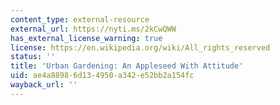 ```yaml
---
content_type: external-resource
external_url: https://nyti.ms/2kCwQWW
has_external_license_warning: true
license: https://en.wikipedia.org/wiki/All_rights_reserved
status: ''
title: 'Urban Gardening: An Appleseed With Attitude'
uid: ae4a8898-6d13-4950-a342-e52bb2a154fc
wayback_url: ''
---
```


